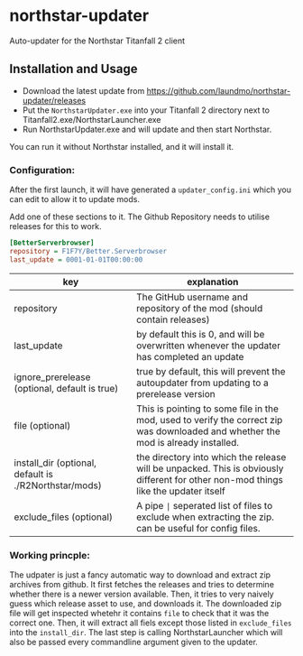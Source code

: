 # northstar-updater
Auto-updater for the Northstar Titanfall 2 client

## Installation and Usage

- Download the latest update from https://github.com/laundmo/northstar-updater/releases
- Put the `NorthstarUpdater.exe` into your Titanfall 2 directory next to Titanfall2.exe/NorthstarLauncher.exe
- Run NorthstarUpdater.exe and will update and then start Northstar.

You can run it without Northstar installed, and it will install it.

### Configuration:
After the first launch, it will have generated a `updater_config.ini` which you can edit to allow it to update mods.

Add one of these sections to it. The Github Repository needs to utilise releases for this to work.
```ini
[BetterServerbrowser]
repository = F1F7Y/Better.Serverbrowser
last_update = 0001-01-01T00:00:00
```
|key|explanation|
|-|-|
|repository|The GitHub username and repository of the mod (should contain releases)|
|last_update|by default this is 0, and will be overwritten whenever the updater has completed an update|
|ignore_prerelease (optional, default is true)|true by default, this will prevent the autoupdater from updating to a prerelease version|
|file (optional)|This is pointing to some file in the mod, used to verify the correct zip was downloaded and whether the mod is already installed.|
|install_dir (optional, default is ./R2Northstar/mods)|the directory into which the release will be unpacked. This is obviously different for other non-mod things like the updater itself|
|exclude_files (optional)|A pipe `\|` seperated list of files to exclude when extracting the zip. can be useful for config files.|

### Working princple:
The udpater is just a fancy automatic way to download and extract zip archives from github.
It first fetches the releases and tries to determine whether there is a newer version available. Then, it tries to very naively guess which release asset to use, and downloads it. The downloaded zip file will get inspected whetehr it contains `file` to check that it was the correct one. Then, it will extract all fiels except those listed in `exclude_files` into the `install_dir`. The last step is calling NorthstarLauncher which will also be passed every commandline argument given to the updater.
